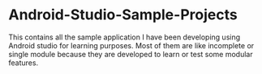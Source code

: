 # Android-Studio-Sample-Projects
This contains all the sample application I have been developing using Android studio for learning purposes. Most of them are like incomplete or single module because they are developed to learn or test some modular features. 
